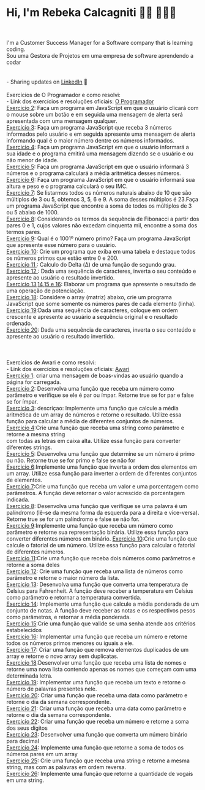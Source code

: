 # Hi, I'm Rebeka Calcagniti 👋🏾 👩🏾‍💻
<br>
<br>
I'm a Customer Success Manager for a Software company that is learning coding.<br>
Sou uma Gestora de Projetos em uma empresa de software aprendendo a codar<br>
<br>
<br>
- Sharing updates on <a href="https://www.linkedin.com/in/rebeka-calcagniti-308820116/">LinkedIn</a> 💼
<br>
<br>
Exercícios de O Programador e como resolvi:<br>
- Link dos exercícios e resoluções oficiais: <a href="https://oprogramador.bsb.br/aprenderjs_exercicios.php"> O Programador </a><br>
  <a href="https://github.com/rcalcagniti/estudandocodigo/blob/main/JavaScript/Exercicios%20O%20Programador/exercicio%202.html">Exercicio 2</a>: Faça um programa em JavaScript em que o usuário clicará com o mouse sobre um botão e em seguida uma mensagem de alerta será apresentada com uma mensagem qualquer.<br>
  <a href="https://github.com/rcalcagniti/estudandocodigo/blob/main/JavaScript/Exercicios%20O%20Programador/exercicio%203.html">Exercicio 3</a>: Faça um programa JavaScript que receba 3 números informados pelo usuário e em seguida apresente uma mensagem de alerta informando qual é o maior número dentre os números informados.<br>
  <a href="https://github.com/rcalcagniti/estudandocodigo/blob/main/JavaScript/Exercicios%20O%20Programador/exercicio%204.html">Exercicio 4</a>: Faça um programa JavaScript em que o usuário informará a sua idade e o programa emitirá uma mensagem dizendo se o usuário e ou não menor de idade.<br>
  <a href="https://github.com/rcalcagniti/estudandocodigo/blob/main/JavaScript/Exercicios%20O%20Programador/Exercicio%205.html">Exercicio 5</a>: Faça um programa JavaScript em que o usuário informará 3 números e o programa calculará a média aritmética desses números.<br>
  <a href="https://github.com/rcalcagniti/estudandocodigo/blob/main/JavaScript/Exercicios%20O%20Programador/Exercicio%206.html">Exercicio 6</a>: Faça um programa JavaScript em que o usuário informará sua altura e peso e o programa calculará o seu IMC.<br>
  <a href="https://github.com/rcalcagniti/estudandocodigo/blob/main/JavaScript/Exercicios%20O%20Programador/Exercicio%207.html">Exercicio 7</a>: Se listarmos todos os números naturais abaixo de 10 que são múltiplos de 3 ou 5, obtemos 3, 5, 6 e 9. A soma desses múltiplos é 23.Faça um programa JavaScript que encontre a soma de todos os múltiplos de 3 ou 5 abaixo de 1000.<br>
  <a href="https://github.com/rcalcagniti/estudandocodigo/blob/main/JavaScript/Exercicios%20O%20Programador/Exercicio%208.html">Exercicio 8</a>: Considerando os termos da sequência de Fibonacci a partir dos pares 0 e 1, cujos valores não excedam cinquenta mil, encontre a soma dos termos pares.<br>
  <a href="https://github.com/rcalcagniti/estudandocodigo/blob/main/JavaScript/Exercicios%20O%20Programador/Exercicio%209.html">Exercicio 9</a>: Qual é o 1001º número primo? Faça um programa JavaScript que apresente esse número para o usuário.<br>
  <a href="https://github.com/rcalcagniti/estudandocodigo/blob/main/JavaScript/Exercicios%20O%20Programador/Exercicio%2010.html">Exercicio 10</a>: Crie um programa que exiba em uma tabela e destaque todos os números primos que estão entre 0 e 200.<br>
  <a href="https://github.com/rcalcagniti/estudandocodigo/blob/main/JavaScript/Exercicios%20O%20Programador/Exercicio%2011.html">Exercicio 11 </a>: Calculo do Delta (Δ) de uma função de segundo grau.<br>
  <a href="https://github.com/rcalcagniti/estudandocodigo/blob/main/JavaScript/Exercicios%20O%20Programador/Exercicio%2012.html">Exercicio 12 </a>: Dada uma sequência de caracteres, inverta o seu conteúdo e apresente ao usuário o resultado invertido.<br>
  <a href="https://github.com/rcalcagniti/estudandocodigo/blob/main/JavaScript/Exercicios%20O%20Programador/Exercicio%2013%2014%2015.html">Exercicio 13,14,15 e 16</a>: Elaborar um programa que apresente o resultado de uma operação de potenciação.<br>
  <a href="https://github.com/rcalcagniti/estudandocodigo/blob/main/JavaScript/Exercicios%20O%20Programador/Exercicio%2018.html">Exercicio 18</a>: Considere o array (matriz) abaixo, crie um programa JavaScript que some somente os números pares de cada elemento (linha).<br>
  <a href="https://github.com/rcalcagniti/estudandocodigo/blob/main/JavaScript/Exercicios%20O%20Programador/Exercicio%2019.html">Exercicio 19</a>:Dada uma sequência de caracteres, coloque em ordem crescente e apresente ao usuário a sequência original e o resultado ordenado.<br>
  <a href="https://github.com/rcalcagniti/estudandocodigo/blob/main/JavaScript/Exercicios%20O%20Programador/Exercicio%2020.html">Exercicio 20</a>: Dada uma sequência de caracteres, inverta o seu conteúdo e apresente ao usuário o resultado invertido.<br>
  <br>
  <br>
  <br>
Exercícios de Awari e como resolvi:<br>
- Link dos exercícios e resoluções oficiais: <a href="https://awari.com.br/10-exercicios-divertidos-de-funcoes-em-javascript-para-voce-praticar/ "> Awari</a><br>
  <a href="https://github.com/rcalcagniti/estudandocodigo/blob/main/JavaScript/Exercicios%20Awari/exercicio%201.html">Exercicio 1</a>: criar uma mensagem de boas-vindas ao usuário quando a página for carregada.<br>
<a href="https://github.com/rcalcagniti/estudandocodigo/blob/main/JavaScript/Exercicios%20Awari/exercicio%202.html">Exercicio 2</a>: Desenvolva uma função que receba um número como parâmetro e verifique se ele é par ou ímpar. Retorne true se for par e false se for ímpar.<br>
<a href="https://github.com/rcalcagniti/estudandocodigo/blob/main/JavaScript/Exercicios%20Awari/Exercicio%203.html">Exercicio 3</a>: descriçao: Implemente uma função que calcule a média aritmética de um array de números e retorne o resultado. Utilize essa função para calcular a média de diferentes conjuntos de números. <br>
<a href="https://github.com/rcalcagniti/estudandocodigo/blob/main/JavaScript/Exercicios%20Awari/Exercicio%204.html">Exercicio 4</a>:Crie uma função que receba uma string como parâmetro e retorne a mesma string <br> com todas as letras em caixa alta. Utilize essa função para converter diferentes strings. <br>
<a href="https://github.com/rcalcagniti/estudandocodigo/blob/main/JavaScript/Exercicios%20Awari/Exercicio%205.html">Exercicio 5</a>: Desenvolva uma função que determine se um número é primo ou não. Retorne true se for primo e false se não for <br>
<a href="https://github.com/rcalcagniti/estudandocodigo/blob/main/JavaScript/Exercicios%20Awari/Exercicio%206.html">Exercicio 6</a>:Implemente uma função que inverta a ordem dos elementos em um array. Utilize essa função para inverter a ordem de diferentes conjuntos de elementos. <br>
<a href="https://github.com/rcalcagniti/estudandocodigo/blob/main/JavaScript/Exercicios%20Awari/Exercicio%207.html">Exercicio 7</a>:Crie uma função que receba um valor e uma porcentagem como parâmetros. A função deve retornar o valor acrescido da porcentagem indicada.<br>
<a href="https://github.com/rcalcagniti/estudandocodigo/blob/main/JavaScript/Exercicios%20Awari/Exercicio%208.html">Exercicio 8</a>: Desenvolva uma função que verifique se uma palavra é um palíndromo (lê-se da mesma forma da esquerda para a direita e vice-versa). Retorne true se for um palíndromo e false se não for.<br>
<a href="https://github.com/rcalcagniti/estudandocodigo/blob/main/JavaScript/Exercicios%20Awari/Exercicio%209.html">Exercicio 9</a>:Implemente uma função que receba um número como parâmetro e retorne sua representação binária. Utilize essa função para converter diferentes números em binário.
<a href="https://github.com/rcalcagniti/estudandocodigo/blob/main/JavaScript/Exercicios%20Awari/Exercicio%2010.html">Exercicio 10</a>:Crie uma função que calcule o fatorial de um número. Utilize essa função para calcular o fatorial de diferentes números.<br>
<a href="https://github.com/rcalcagniti/estudandocodigo/blob/main/JavaScript/Exercicios%20Awari/Exercicio%2011.html">Exercicio 11</a>:Crie uma função que receba dois números como parâmetros e retorne a soma deles<br>
<a href="https://github.com/rcalcagniti/estudandocodigo/blob/main/JavaScript/Exercicios%20Awari/Exercicio%2012.html">Exercicio 12</a>: Crie uma função que receba uma lista de números como parâmetro e retorne o maior número da lista.<br>
<a href="https://github.com/rcalcagniti/estudandocodigo/blob/main/JavaScript/Exercicios%20Awari/Exercicio%2013.html">Exercicio 13</a>: Desenvolva uma função que converta uma temperatura de Celsius para Fahrenheit. A função deve receber a temperatura em Celsius como parâmetro e retornar a temperatura convertida. <br>
<a href="https://github.com/rcalcagniti/estudandocodigo/blob/main/JavaScript/Exercicios%20Awari/Exercicio%2014.html">Exercicio 14</a>:  Implemente uma função que calcule a média ponderada de um conjunto de notas. A função deve receber as notas e os respectivos pesos como parâmetros, e retornar a média ponderada.<br>
<a href="https://github.com/rcalcagniti/estudandocodigo/blob/main/JavaScript/Exercicios%20Awari/Exercicio%2015.html">Exercicio 15</a>:Crie uma função que valide se uma senha atende aos critérios estabelecidos<br>
<a href="https://github.com/rcalcagniti/estudandocodigo/blob/main/JavaScript/Exercicios%20Awari/Exercicio%2016.html">Exercicio 16</a>: Implementar uma função que receba um número e retorne todos os números primos menores ou iguais a ele. <br>
<a href="https://github.com/rcalcagniti/estudandocodigo/blob/main/JavaScript/Exercicios%20Awari/Exercicio%2017.html">Exercicio 17</a>: Criar uma função que remova elementos duplicados de um array e retorne o novo array sem duplicatas.<br>
<a href="https://github.com/rcalcagniti/estudandocodigo/blob/main/JavaScript/Exercicios%20Awari/Exercicio%2018.html">Exercicio 18</a>:Desenvolver uma função que receba uma lista de nomes e retorne uma nova lista contendo apenas os nomes que começam com uma determinada letra.<br>
<a href="https://github.com/rcalcagniti/estudandocodigo/blob/main/JavaScript/Exercicios%20Awari/Exercicio%2019.html">Exercicio 19</a>: Implementar uma função que receba um texto e retorne o número de palavras presentes nele.<br>
<a href="https://github.com/rcalcagniti/estudandocodigo/blob/main/JavaScript/Exercicios%20Awari/Exercicio%2020.html">Exercicio 20</a>: Criar uma função que receba uma data como parâmetro e retorne o dia da semana correspondente.<br>
<a href="https://github.com/rcalcagniti/estudandocodigo/blob/main/JavaScript/Exercicios%20Awari/Exercicio%2021.html">Exercicio 21</a>: Criar uma função que receba uma data como parâmetro e retorne o dia da semana correspondente. <br>
<a href="https://github.com/rcalcagniti/estudandocodigo/blob/main/JavaScript/Exercicios%20Awari/Exercicio%2022.html">Exercicio 22</a>:  Criar uma função que receba um número e retorne a soma dos seus dígitos<br>
<a href="https://github.com/rcalcagniti/estudandocodigo/blob/main/JavaScript/Exercicios%20Awari/Exercicio%2023.html">Exercicio 23</a>: Desenvolver uma função que converta um número binário para decimal<br>
<a href="https://github.com/rcalcagniti/estudandocodigo/blob/main/JavaScript/Exercicios%20Awari/Exercicio%2024.html">Exercicio 24</a>: Implemente uma função que retorne a soma de todos os números pares em um array <br>
<a href="https://github.com/rcalcagniti/estudandocodigo/blob/main/JavaScript/Exercicios%20Awari/Exercicio%2025.html">Exercicio 25</a>: Crie uma função que receba uma string e retorne a mesma string, mas com as palavras em ordem reversa.<br>
<a href="https://github.com/rcalcagniti/estudandocodigo/blob/main/JavaScript/Exercicios%20Awari/Exercicio%2026.html">Exercicio 26</a>: Implemente uma função que retorne a quantidade de vogais em uma string.<br>

  
